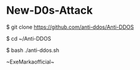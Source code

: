 # New-D0s-Attack
$ git clone https://github.com/anti-ddos/Anti-DDOS

$ cd ~/Anti-DDOS

$ bash ./anti-ddos.sh

~ExeMarkaofficial~
